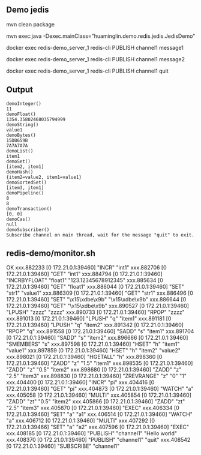 ## Demo jedis

mvn clean package

mvn exec:java -Dexec.mainClass="huaminglin.demo.redis.jedis.JedisDemo"

docker exec redis-demo_server_1 redis-cli PUBLISH channel1 message1

docker exec redis-demo_server_1 redis-cli PUBLISH channel1 message2

docker exec redis-demo_server_1 redis-cli PUBLISH channel1 quit

## Output

```log
demoInteger()
11
demoFloat()
1354.35802468035794999
demoString()
value1
demoBytes()
15DB659B
7A7A7A7A
demoList()
item1
demoSet()
[item2, item1]
demoHash()
{item2=value2, item1=value1}
demoSortedSet()
[item3, item1]
demoPipeline()
8
8
demoTransaction()
[0, 0]
demoCas()
null
demoSubscriber()
Subscribe channel on main thread, wait for the message "quit" to exit.
```

## redis-demo/monitor.sh

OK
xxx.882233 [0 172.21.0.1:39460] "INCR" "int1"
xxx.882706 [0 172.21.0.1:39460] "GET" "int1"
xxx.884794 [0 172.21.0.1:39460] "INCRBYFLOAT" "float1" "123.12345678912345"
xxx.885634 [0 172.21.0.1:39460] "GET" "float1"
xxx.886044 [0 172.21.0.1:39460] "SET" "str1" "value1"
xxx.886309 [0 172.21.0.1:39460] "GET" "str1"
xxx.886496 [0 172.21.0.1:39460] "SET" "\x15\xdbe\x9b" "\x15\xdbe\x9b"
xxx.886644 [0 172.21.0.1:39460] "GET" "\x15\xdbe\x9b"
xxx.890527 [0 172.21.0.1:39460] "LPUSH" "zzzz" "zzzz"
xxx.890733 [0 172.21.0.1:39460] "RPOP" "zzzz"
xxx.891013 [0 172.21.0.1:39460] "LPUSH" "q" "item1"
xxx.891181 [0 172.21.0.1:39460] "LPUSH" "q" "item2"
xxx.891342 [0 172.21.0.1:39460] "RPOP" "q"
xxx.891558 [0 172.21.0.1:39460] "SADD" "s" "item1"
xxx.891704 [0 172.21.0.1:39460] "SADD" "s" "item2"
xxx.896666 [0 172.21.0.1:39460] "SMEMBERS" "s"
xxx.897598 [0 172.21.0.1:39460] "HSET" "h" "item1" "value1"
xxx.897859 [0 172.21.0.1:39460] "HSET" "h" "item2" "value2"
xxx.898021 [0 172.21.0.1:39460] "HGETALL" "h"
xxx.898360 [0 172.21.0.1:39460] "ZADD" "z" "1.5" "item1"
xxx.898535 [0 172.21.0.1:39460] "ZADD" "z" "0.5" "item2"
xxx.898680 [0 172.21.0.1:39460] "ZADD" "z" "2.5" "item3"
xxx.898830 [0 172.21.0.1:39460] "ZREVRANGE" "z" "0" "1"
xxx.404400 [0 172.21.0.1:39460] "INCR" "pi"
xxx.404416 [0 172.21.0.1:39460] "GET" "pi"
xxx.404873 [0 172.21.0.1:39460] "WATCH" "a"
xxx.405058 [0 172.21.0.1:39460] "MULTI"
xxx.405854 [0 172.21.0.1:39460] "ZADD" "zt" "0.5" "item2"
xxx.405866 [0 172.21.0.1:39460] "ZADD" "zt" "2.5" "item3"
xxx.405870 [0 172.21.0.1:39460] "EXEC"
xxx.406334 [0 172.21.0.1:39460] "SET" "a" "a1"
xxx.406514 [0 172.21.0.1:39460] "WATCH" "a"
xxx.406712 [0 172.21.0.1:39460] "MULTI"
xxx.407292 [0 172.21.0.1:39466] "SET" "a" "a2"
xxx.407596 [0 172.21.0.1:39460] "EXEC"
xxx.408185 [0 172.21.0.1:39460] "PUBLISH" "channel1" "Hello world"
xxx.408370 [0 172.21.0.1:39460] "PUBLISH" "channel1" "quit"
xxx.408542 [0 172.21.0.1:39460] "SUBSCRIBE" "channel1"

